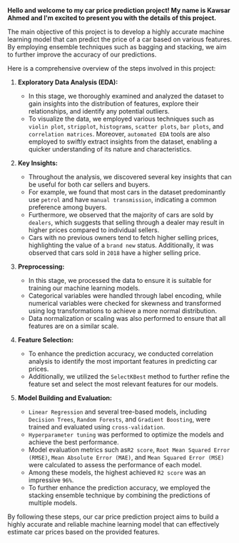 **Hello and welcome to my car price prediction project! My name is Kawsar Ahmed and I'm excited to present you with the details of this project.**

The main objective of this project is to develop a highly accurate machine learning model that can predict the price of a car based on various features. By employing ensemble techniques such as bagging and stacking, we aim to further improve the accuracy of our predictions.

Here is a comprehensive overview of the steps involved in this project:

1. **Exploratory Data Analysis (EDA):**
   - In this stage, we thoroughly examined and analyzed the dataset to gain insights into the distribution of features, explore their relationships, and identify any potential outliers.
   - To visualize the data, we employed various techniques such as `violin plot`, `stripplot`, `histograms`, `scatter plots`, `bar plots`, and `correlation matrices`. Moreover, `automated EDA` tools are also employed to swiftly extract insights from the dataset, enabling a quicker understanding of its nature and characteristics.

2. **Key Insights:**
   - Throughout the analysis, we discovered several key insights that can be useful for both car sellers and buyers.
   - For example, we found that most cars in the dataset predominantly use `petrol` and have `manual transmission`, indicating a common preference among buyers.
   - Furthermore, we observed that the majority of cars are sold by `dealers`, which suggests that selling through a dealer may result in higher prices compared to individual sellers.
   - Cars with no previous owners tend to fetch higher selling prices, highlighting the value of a `brand new` status. Additionally, it was observed that cars sold in `2018` have a higher selling price.
 
3. **Preprocessing:**
   - In this stage, we processed the data to ensure it is suitable for training our machine learning models.
   - Categorical variables were handled through label encoding, while numerical variables were checked for skewness and transformed using log transformations to achieve a more normal distribution.
   - Data normalization or scaling was also performed to ensure that all features are on a similar scale.

4. **Feature Selection:**
   - To enhance the prediction accuracy, we conducted correlation analysis to identify the most important features in predicting car prices.
   - Additionally, we utilized the `SelectKBest` method to further refine the feature set and select the most relevant features for our models.

5. **Model Building and Evaluation:**
   - `Linear Regression` and several tree-based models, including `Decision Trees`, `Random Forests`, and `Gradient Boosting`, were trained and evaluated using `cross-validation`.
   - `Hyperparameter tuning` was performed to optimize the models and achieve the best performance.
   - Model evaluation metrics such as`R2 score`, `Root Mean Squared Error (RMSE)`, `Mean Absolute Error (MAE)`, and `Mean Squared Error (MSE)` were calculated to assess the performance of each model.
   - Among these models, the highest achieved `R2 score` was an impressive `96%`.
   - To further enhance the prediction accuracy, we employed the stacking ensemble technique by combining the predictions of multiple models.

By following these steps, our car price prediction project aims to build a highly accurate and reliable machine learning model that can effectively estimate car prices based on the provided features.
